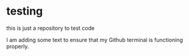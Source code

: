 # testing
this is just a repository to test code

I am adding some text to ensure that my Github terminal is functioning properly.